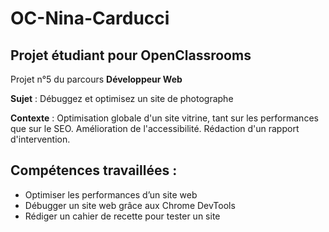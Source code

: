 # OC-Nina-Carducci

## Projet étudiant pour OpenClassrooms

Projet n°5 du parcours **Développeur Web**

**Sujet** : Débuggez et optimisez un site de photographe

**Contexte** : Optimisation globale d'un site vitrine, tant sur les performances que sur le SEO. Amélioration de l'accessibilité. Rédaction d'un rapport d'intervention.

## Compétences travaillées :

- Optimiser les performances d’un site web
- Débugger un site web grâce aux Chrome DevTools
- Rédiger un cahier de recette pour tester un site
